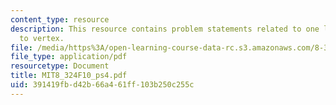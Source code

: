 ```yaml
---
content_type: resource
description: This resource contains problem statements related to one loop correction
  to vertex.
file: /media/https%3A/open-learning-course-data-rc.s3.amazonaws.com/8-324-relativistic-quantum-field-theory-ii-fall-2010/391419fbd42b66a461ff103b250c255c_MIT8_324F10_ps4.pdf
file_type: application/pdf
resourcetype: Document
title: MIT8_324F10_ps4.pdf
uid: 391419fb-d42b-66a4-61ff-103b250c255c
---
```

